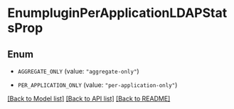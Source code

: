# EnumpluginPerApplicationLDAPStatsProp

## Enum


* `AGGREGATE_ONLY` (value: `"aggregate-only"`)

* `PER_APPLICATION_ONLY` (value: `"per-application-only"`)


[[Back to Model list]](../README.md#documentation-for-models) [[Back to API list]](../README.md#documentation-for-api-endpoints) [[Back to README]](../README.md)


